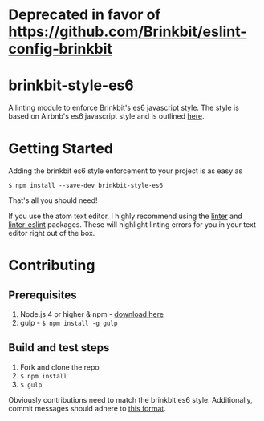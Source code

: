 # Deprecated in favor of https://github.com/Brinkbit/eslint-config-brinkbit

brinkbit-style-es6
==================

A linting module to enforce Brinkbit's es6 javascript style.
The style is based on Airbnb's es6 javascript style and is outlined [here](https://github.com/Brinkbit/javascript).

Getting Started
===============

Adding the brinkbit es6 style enforcement to your project is as easy as

`$ npm install --save-dev brinkbit-style-es6`

That's all you should need!

If you use the atom text editor, I highly recommend using the [linter](https://atom.io/packages/linter) and [linter-eslint](https://atom.io/packages/linter-eslint) packages. These will highlight linting errors for you in your text editor right out of the box.

Contributing
============

Prerequisites
-------------

1. Node.js 4 or higher & npm - [download here](http://nodejs.org/download/)
1. gulp - `$ npm install -g gulp`


Build and test steps
--------------------

1. Fork and clone the repo
1. `$ npm install`
1. `$ gulp`

Obviously contributions need to match the brinkbit es6 style.
Additionally, commit messages should adhere to [this format](http://chris.beams.io/posts/git-commit/).
